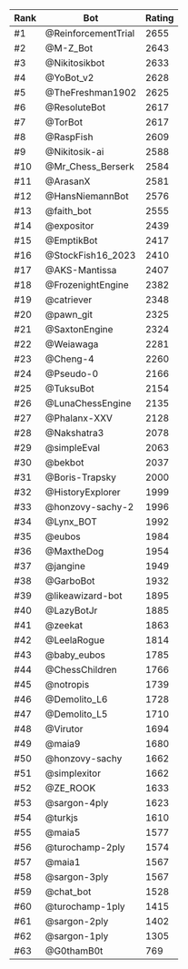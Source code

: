 Rank|Bot|Rating
---|---|---
#1|@ReinforcementTrial|2655
#2|@M-Z_Bot|2643
#3|@Nikitosikbot|2633
#4|@YoBot_v2|2628
#5|@TheFreshman1902|2625
#6|@ResoluteBot|2617
#7|@TorBot|2617
#8|@RaspFish|2609
#9|@Nikitosik-ai|2588
#10|@Mr_Chess_Berserk|2584
#11|@ArasanX|2581
#12|@HansNiemannBot|2576
#13|@faith_bot|2555
#14|@expositor|2439
#15|@EmptikBot|2417
#16|@StockFish16_2023|2410
#17|@AKS-Mantissa|2407
#18|@FrozenightEngine|2382
#19|@catriever|2348
#20|@pawn_git|2325
#21|@SaxtonEngine|2324
#22|@Weiawaga|2281
#23|@Cheng-4|2260
#24|@Pseudo-0|2166
#25|@TuksuBot|2154
#26|@LunaChessEngine|2135
#27|@Phalanx-XXV|2128
#28|@Nakshatra3|2078
#29|@simpleEval|2063
#30|@bekbot|2037
#31|@Boris-Trapsky|2000
#32|@HistoryExplorer|1999
#33|@honzovy-sachy-2|1996
#34|@Lynx_BOT|1992
#35|@eubos|1984
#36|@MaxtheDog|1954
#37|@jangine|1949
#38|@GarboBot|1932
#39|@likeawizard-bot|1895
#40|@LazyBotJr|1885
#41|@zeekat|1863
#42|@LeelaRogue|1814
#43|@baby_eubos|1785
#44|@ChessChildren|1766
#45|@notropis|1739
#46|@Demolito_L6|1728
#47|@Demolito_L5|1710
#48|@Virutor|1694
#49|@maia9|1680
#50|@honzovy-sachy|1662
#51|@simplexitor|1662
#52|@ZE_ROOK|1633
#53|@sargon-4ply|1623
#54|@turkjs|1610
#55|@maia5|1577
#56|@turochamp-2ply|1574
#57|@maia1|1567
#58|@sargon-3ply|1567
#59|@chat_bot|1528
#60|@turochamp-1ply|1415
#61|@sargon-2ply|1402
#62|@sargon-1ply|1305
#63|@G0thamB0t|769

